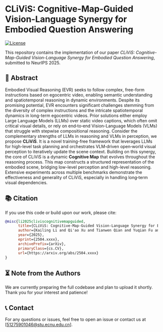 # CLiViS: Cognitive-Map-Guided Vision-Language Synergy for Embodied Question Answering

[![License](https://img.shields.io/badge/license-MIT-blue.svg)](https://opensource.org/licenses/MIT)

This repository contains the implementation of our paper *CLiViS: Cognitive-Map-Guided Vision-Language Synergy for Embodied Question Answering*, submitted to NeurIPS 2025.

## 📄 Abstract

  Embodied Visual Reasoning (EVR) seeks to follow complex, free-form instructions based on egocentric video, enabling semantic understanding and spatiotemporal reasoning in dynamic environments. Despite its promising potential, EVR encounters significant challenges stemming from the diversity of complex instructions and the intricate spatiotemporal dynamics in long-term egocentric videos. Prior solutions either employ Large Language Models (LLMs) over static video captions, which often omit critical visual details, or rely on end‑to‑end Vision-Language Models (VLMs) that struggle with stepwise compositional reasoning. Consider the complementary strengths of LLMs in reasoning and VLMs in perception, we propose **CLiViS**. It is a novel training-free framework that leverages LLMs for high-level task planning and orchestrates VLM‑driven open‑world visual perception to iteratively update the scene context. Building on this synergy, the core of CLiViS is a dynamic **Cognitive Map** that evolves throughout the reasoning process. This map constructs a structured representation of the embodied scene, bridging low-level perception and high-level reasoning. Extensive experiments across multiple benchmarks demonstrate the effectiveness and generality of CLiViS, especially in handling long‑term visual dependencies.

## 📚 Citation

If you use this code or build upon our work, please cite:

```bibtex
@misc{li2025cliviscognitivemapguided,
      title={CLiViS: Cognitive-Map-Guided Vision-Language Synergy for Embodied Question Answering}, 
      author={Kailing Li and Qi'ao Xu and Tianwen Qian and Yuqian Fu and Yang Jiao and Xiaoling Wang},
      year={2025},
      eprint={2504.xxxx},
      archivePrefix={arXiv},
      primaryClass={cs.CV},
      url={https://arxiv.org/abs/2504.xxxx}
}
```

## ⏳ Note from the Authors

We are currently preparing the full codebase and plan to upload it shortly. Thank you for your interest and patience!

## 📞 Contact

For any questions or issues, feel free to open an issue or contact us at [51275901046@stu.ecnu.edu.cn].
